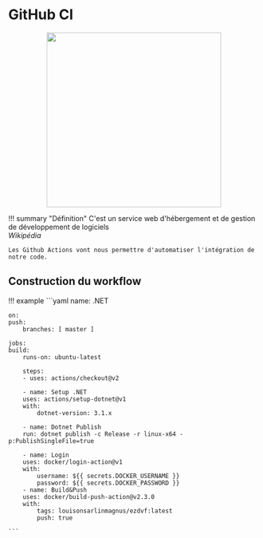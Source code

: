 # GitHub CI

<center><img src="https://louisonsarlinmagnus.github.io/TurboNAS/img/logo_github.png" width="350"/></td></center>


!!! summary "Définition"
    C'est un service web d'hébergement et de gestion de développement de logiciels  
    *Wikipédia*

    Les Github Actions vont nous permettre d'automatiser l'intégration de notre code.

## Construction du workflow

!!! example
    ```yaml
    name: .NET

    on:
    push:
        branches: [ master ]

    jobs:
    build:
        runs-on: ubuntu-latest

        steps:
        - uses: actions/checkout@v2

        - name: Setup .NET
        uses: actions/setup-dotnet@v1
        with:
            dotnet-version: 3.1.x
    
        - name: Dotnet Publish
        run: dotnet publish -c Release -r linux-x64 -p:PublishSingleFile=true

        - name: Login
        uses: docker/login-action@v1
        with:
            username: ${{ secrets.DOCKER_USERNAME }}
            password: ${{ secrets.DOCKER_PASSWORD }}
        - name: Build&Push
        uses: docker/build-push-action@v2.3.0
        with:
            tags: louisonsarlinmagnus/ezdvf:latest
            push: true

    ```